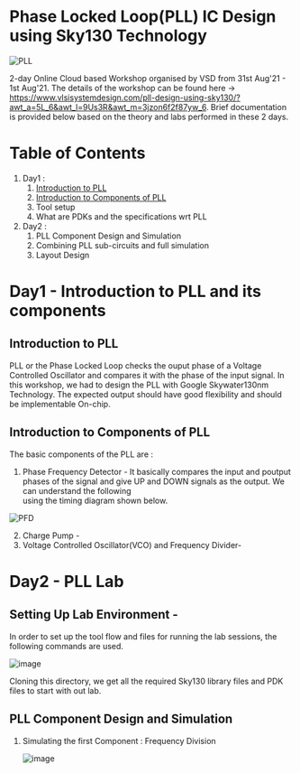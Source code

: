 # Phase Locked Loop(PLL) IC Design using Sky130 Technology

  ![PLL](https://user-images.githubusercontent.com/88245627/127762911-f0dce654-0948-4562-8e17-5ff6756ee7bc.png)

2-day Online Cloud based Workshop organised by VSD from 31st Aug'21 - 1st Aug'21. The details of the workshop can be found here -> https://www.vlsisystemdesign.com/pll-design-using-sky130/?awt_a=5L_6&awt_l=9Us3R&awt_m=3jzon6f2f87yw_6. Brief documentation is provided below based on the theory and labs performed in these 2 days.

# Table of Contents
  1. Day1 : 
      1. [Introduction to PLL](#Introduction-to-PLL) 
      2. [Introduction to Components of PLL](#Introduction-to-Components-of-PLL)
      3. Tool setup
      4. What are PDKs and the specifications wrt PLL
  2. Day2 :
      1. PLL Component Design and Simulation
      2. Combining PLL sub-circuits and full simulation
      3. Layout Design

# Day1 - Introduction to PLL and its components

  ## Introduction to PLL 
  PLL or the Phase Locked Loop checks the ouput phase of a Voltage Controlled Oscillator and compares it with the phase of the input signal. In this workshop, we had to design the   PLL with Google Skywater130nm Technology. The expected output should have good flexibility and should be implementable On-chip.
  
  ## Introduction to Components of PLL 
  The basic components of the PLL are :
  
   1. Phase Frequency Detector - It basically compares the input and poutput phases of the signal and give UP and DOWN signals as the output. We can understand the following    
       using the timing diagram shown below.
       
   ![PFD](https://user-images.githubusercontent.com/88245627/127773983-c83f3529-64e8-4e8e-bff7-7b53572b1d35.JPG)
   
   2. Charge Pump - 
   3. Voltage Controlled Oscillator(VCO) and Frequency Divider-
  
  # Day2 - PLL Lab
  
   ## Setting Up Lab Environment -
   In order to set up the tool flow and files for running the lab sessions, the following commands are used. 
      
   ![image](https://user-images.githubusercontent.com/88245627/127774221-16eb44f1-a29c-430b-86ab-75ebeb7a78fc.png)
   
   Cloning this directory, we get all the required Sky130 library files and PDK files to start with out lab.
   
   ## PLL Component Design and Simulation
   
   1. Simulating the first Component : Frequency Division 
      
      ![image](https://user-images.githubusercontent.com/88245627/127774365-b963facc-b693-4a8a-a3c9-dc7a7757cade.png)


     

  
  
  



